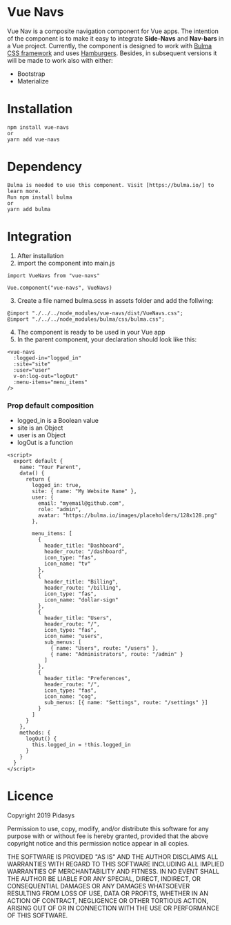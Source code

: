 # Vue Navs

Vue Nav is a composite navigation component for Vue apps. The intention of the component is to make it easy to integrate **Side-Navs** and **Nav-bars** in a Vue project. Currently, the component is designed to work with [Bulma CSS framework](https://bulma.io/) and uses [Hamburgers](https://jonsuh.com/hamburgers/). Besides, in subsequent versions it will be made to work also with either:

- Bootstrap
- Materialize

# Installation

```
npm install vue-navs
or
yarn add vue-navs
```

# Dependency

```
Bulma is needed to use this component. Visit [https://bulma.io/] to learn more.
Run npm install bulma
or
yarn add bulma
```

# Integration

1. After installation
2. import the component into main.js

```
import VueNavs from "vue-navs"

Vue.component("vue-navs", VueNavs)
```

3. Create a file named bulma.scss in assets folder and add the follwing:

```
@import "./../../node_modules/vue-navs/dist/VueNavs.css";
@import "./../../node_modules/bulma/css/bulma.css";
```

4. The component is ready to be used in your Vue app
5. In the parent component, your declaration should look like this:

```
<vue-navs
  :logged-in="logged_in"
  :site="site"
  :user="user"
  v-on:log-out="logOut"
  :menu-items="menu_items"
/>
```

### Prop default composition

- logged_in is a Boolean value
- site is an Object
- user is an Object
- logOut is a function

```
<script>
  export default {
    name: "Your Parent",
    data() {
      return {
        logged_in: true,
        site: { name: "My Website Name" },
        user: {
          email: "myemail@github.com",
          role: "admin",
          avatar: "https://bulma.io/images/placeholders/128x128.png"
        },

        menu_items: [
          {
            header_title: "Dashboard",
            header_route: "/dashboard",
            icon_type: "fas",
            icon_name: "tv"
          },
          {
            header_title: "Billing",
            header_route: "/billing",
            icon_type: "fas",
            icon_name: "dollar-sign"
          },
          {
            header_title: "Users",
            header_route: "/",
            icon_type: "fas",
            icon_name: "users",
            sub_menus: [
              { name: "Users", route: "/users" },
              { name: "Administrators", route: "/admin" }
            ]
          },
          {
            header_title: "Preferences",
            header_route: "/",
            icon_type: "fas",
            icon_name: "cog",
            sub_menus: [{ name: "Settings", route: "/settings" }]
          }
        ]
      }
    },
    methods: {
      logOut() {
        this.logged_in = !this.logged_in
      }
    }
  }
</script>
```

# Licence

Copyright 2019 Pidasys

Permission to use, copy, modify, and/or distribute this software for any purpose with or without fee is hereby granted, provided that the above copyright notice and this permission notice appear in all copies.

THE SOFTWARE IS PROVIDED "AS IS" AND THE AUTHOR DISCLAIMS ALL WARRANTIES WITH REGARD TO THIS SOFTWARE INCLUDING ALL IMPLIED WARRANTIES OF MERCHANTABILITY AND FITNESS. IN NO EVENT SHALL THE AUTHOR BE LIABLE FOR ANY SPECIAL, DIRECT, INDIRECT, OR CONSEQUENTIAL DAMAGES OR ANY DAMAGES WHATSOEVER RESULTING FROM LOSS OF USE, DATA OR PROFITS, WHETHER IN AN ACTION OF CONTRACT, NEGLIGENCE OR OTHER TORTIOUS ACTION, ARISING OUT OF OR IN CONNECTION WITH THE USE OR PERFORMANCE OF THIS SOFTWARE.
